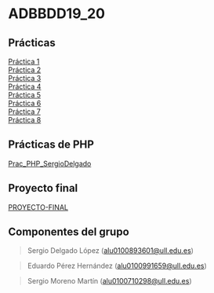 # ADBBDD19_20
## Prácticas
[Práctica 1](https://github.com/alu0100893601-Sergio/ADBBDD19_20/tree/master/Prac1)  
[Práctica 2](https://github.com/alu0100893601-Sergio/ADBBDD19_20/tree/master/Prac2)  
[Práctica 3](https://github.com/alu0100893601-Sergio/ADBBDD19_20/tree/master/Prac3)  
[Práctica 4](https://github.com/alu0100893601-Sergio/ADBBDD19_20/tree/master/Prac4)  
[Práctica 5](https://github.com/alu0100893601-Sergio/ADBBDD19_20/tree/master/Prac5)  
[Práctica 6](https://github.com/alu0100893601-Sergio/ADBBDD19_20/tree/master/Prac6)  
[Práctica 7](https://github.com/alu0100893601-Sergio/ADBBDD19_20/tree/master/Prac7)  
[Práctica 8](https://github.com/alu0100893601-Sergio/ADBBDD19_20/tree/master/Prac8)  

## Prácticas de PHP  
[Prac_PHP_SergioDelgado](https://github.com/alu0100893601-Sergio/ADBBDD19_20/tree/master/Prac_PHP_SergioDelgado)  

## Proyecto final  
[PROYECTO-FINAL](https://github.com/alu0100893601-Sergio/ADBBDD19_20/tree/master/PROYECTO-FINAL)  

## Componentes del grupo

> Sergio Delgado López (alu0100893601@ull.edu.es)

> Eduardo Pérez Hernández (alu0100991659@ull.edu.es)

> Sergio Moreno Martín (alu0100710298@ull.edu.es)
